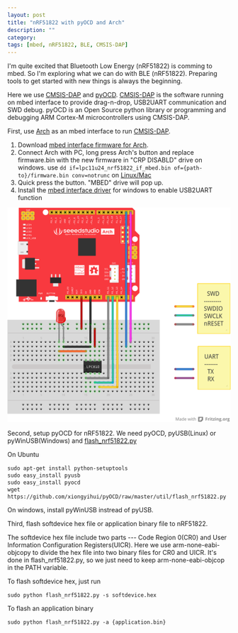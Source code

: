```yaml
---
layout: post
title: "nRF51822 with pyOCD and Arch"
description: ""
category: 
tags: [mbed, nRF51822, BLE, CMSIS-DAP]
---
```


I'm quite excited that Bluetooth Low Energy (nRF51822) is comming to mbed. So I'm exploring what we can do with BLE (nRF51822). Preparing tools to get started with new things is always the beginning.

Here we use [CMSIS-DAP](https://github.com/mbedmicro/CMSIS-DAP) and [pyOCD](https://github.com/mbedmicro/pyOCD). [CMSIS-DAP](https://github.com/mbedmicro/CMSIS-DAP) is the software running on mbed interface to provide drag-n-drop, USB2UART communication and SWD debug. pyOCD is an Open Source python library or programming and debugging ARM Cortex-M microcontrollers using CMSIS-DAP.

First, use [Arch](http://mbed.org/platforms/Seeeduino-Arch/) as an mbed interface to run [CMSIS-DAP](https://github.com/mbedmicro/CMSIS-DAP). 

1. Download [mbed interface firmware for Arch](https://github.com/xiongyihui/CMSIS-DAP/raw/lpc11u24/interface/mdk/lpc11u24/lpc11u24_nrf51822_if_mbed.bin).
2. Connect Arch with PC, long press Arch's button and replace firmware.bin with the new firmware in "CRP DISABLD" drive on windows. use `dd if=lpc11u24_nrf51822_if_mbed.bin of={path-to}/firmware.bin conv=notrunc` on [Linux/Mac](http://mbed.org/users/seeed/notebook/programming-seeeduino-arch/)
3. Quick press the button. "MBED" drive will pop up.
4. Install the [mbed interface driver](http://mbed.org/handbook/Windows-serial-configuration) for windows to enable USB2UART function

![CMSIS-DAP debug adapter](/assets/images/debug_adapter.png)

Second, setup pyOCD for nRF51822. We need pyOCD, pyUSB(Linux) or pyWinUSB(Windows) and [flash_nrf51822.py](https://github.com/xiongyihui/pyOCD/raw/master/util/flash_nrf51822.py)

On Ubuntu

```
sudo apt-get install python-setuptools
sudo easy_install pyusb
sudo easy_install pyocd
wget https://github.com/xiongyihui/pyOCD/raw/master/util/flash_nrf51822.py
```

On windows, install pyWinUSB instread of pyUSB.


Third, flash softdevice hex file or application binary file to nRF51822.

The softdevice hex file include two parts --- Code Region 0(CR0) and User Information Configuration Registers(UICR). Here we use arm-none-eabi-objcopy to divide the hex file into two binary files for CR0 and UICR. It's done in flash_nrf51822.py, so we just need to keep arm-none-eabi-objcop in the PATH variable. 

To flash softdevice hex, just run
```
sudo python flash_nrf51822.py -s softdevice.hex
```

To flash an application binary
```
sudo python flash_nrf51822.py -a {application.bin}
```




